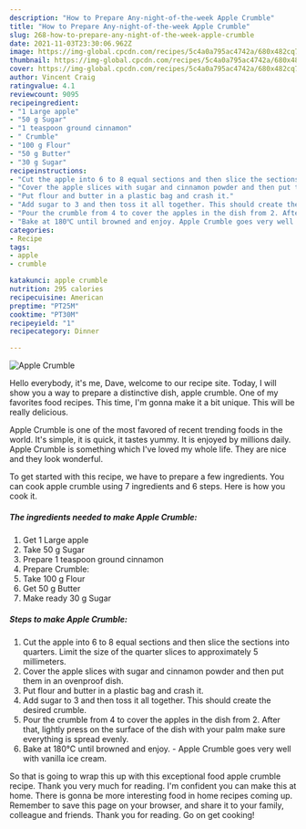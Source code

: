 ```yaml
---
description: "How to Prepare Any-night-of-the-week Apple Crumble"
title: "How to Prepare Any-night-of-the-week Apple Crumble"
slug: 268-how-to-prepare-any-night-of-the-week-apple-crumble
date: 2021-11-03T23:30:06.962Z
image: https://img-global.cpcdn.com/recipes/5c4a0a795ac4742a/680x482cq70/apple-crumble-recipe-main-photo.jpg
thumbnail: https://img-global.cpcdn.com/recipes/5c4a0a795ac4742a/680x482cq70/apple-crumble-recipe-main-photo.jpg
cover: https://img-global.cpcdn.com/recipes/5c4a0a795ac4742a/680x482cq70/apple-crumble-recipe-main-photo.jpg
author: Vincent Craig
ratingvalue: 4.1
reviewcount: 9095
recipeingredient:
- "1 Large apple"
- "50 g Sugar"
- "1 teaspoon ground cinnamon"
- " Crumble"
- "100 g Flour"
- "50 g Butter"
- "30 g Sugar"
recipeinstructions:
- "Cut the apple into 6 to 8 equal sections and then slice the sections into quarters. Limit the size of the quarter slices to approximately 5 millimeters."
- "Cover the apple slices with sugar and cinnamon powder and then put them in an ovenproof dish."
- "Put flour and butter in a plastic bag and crash it."
- "Add sugar to 3 and then toss it all together. This should create the desired crumble."
- "Pour the crumble from 4 to cover the apples in the dish from 2. After that, lightly press on the surface of the dish with your palm make sure everything is spread evenly."
- "Bake at 180℃ until browned and enjoy. Apple Crumble goes very well with vanilla ice cream."
categories:
- Recipe
tags:
- apple
- crumble

katakunci: apple crumble 
nutrition: 295 calories
recipecuisine: American
preptime: "PT25M"
cooktime: "PT30M"
recipeyield: "1"
recipecategory: Dinner

---
```



![Apple Crumble](https://img-global.cpcdn.com/recipes/5c4a0a795ac4742a/680x482cq70/apple-crumble-recipe-main-photo.jpg)

Hello everybody, it's me, Dave, welcome to our recipe site. Today, I will show you a way to prepare a distinctive dish, apple crumble. One of my favorites food recipes. This time, I'm gonna make it a bit unique. This will be really delicious.

Apple Crumble is one of the most favored of recent trending foods in the world. It's simple, it is quick, it tastes yummy. It is enjoyed by millions daily. Apple Crumble is something which I've loved my whole life. They are nice and they look wonderful.




To get started with this recipe, we have to prepare a few ingredients. You can cook apple crumble using 7 ingredients and 6 steps. Here is how you cook it.

<!--inarticleads1-->

##### The ingredients needed to make Apple Crumble:

1. Get 1 Large apple
1. Take 50 g Sugar
1. Prepare 1 teaspoon ground cinnamon
1. Prepare  Crumble:
1. Take 100 g Flour
1. Get 50 g Butter
1. Make ready 30 g Sugar




<!--inarticleads2-->

##### Steps to make Apple Crumble:

1. Cut the apple into 6 to 8 equal sections and then slice the sections into quarters. Limit the size of the quarter slices to approximately 5 millimeters.
1. Cover the apple slices with sugar and cinnamon powder and then put them in an ovenproof dish.
1. Put flour and butter in a plastic bag and crash it.
1. Add sugar to 3 and then toss it all together. This should create the desired crumble.
1. Pour the crumble from 4 to cover the apples in the dish from 2. After that, lightly press on the surface of the dish with your palm make sure everything is spread evenly.
1. Bake at 180℃ until browned and enjoy. - Apple Crumble goes very well with vanilla ice cream.




So that is going to wrap this up with this exceptional food apple crumble recipe. Thank you very much for reading. I'm confident you can make this at home. There is gonna be more interesting food in home recipes coming up. Remember to save this page on your browser, and share it to your family, colleague and friends. Thank you for reading. Go on get cooking!
